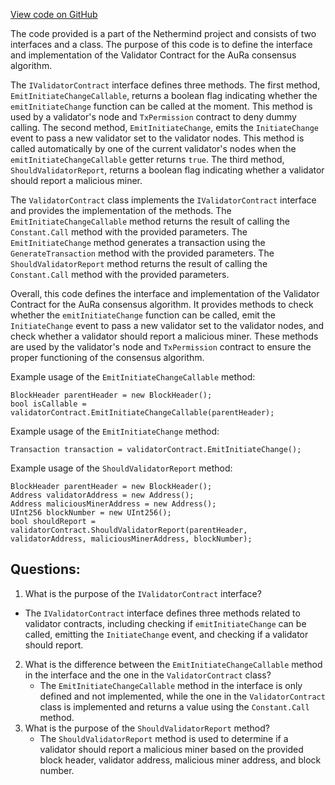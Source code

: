 [View code on GitHub](https://github.com/NethermindEth/nethermind/src/Nethermind/Nethermind.Consensus.AuRa/Contracts/ValidatorContract.Posdao.cs)

The code provided is a part of the Nethermind project and consists of two interfaces and a class. The purpose of this code is to define the interface and implementation of the Validator Contract for the AuRa consensus algorithm. 

The `IValidatorContract` interface defines three methods. The first method, `EmitInitiateChangeCallable`, returns a boolean flag indicating whether the `emitInitiateChange` function can be called at the moment. This method is used by a validator's node and `TxPermission` contract to deny dummy calling. The second method, `EmitInitiateChange`, emits the `InitiateChange` event to pass a new validator set to the validator nodes. This method is called automatically by one of the current validator's nodes when the `emitInitiateChangeCallable` getter returns `true`. The third method, `ShouldValidatorReport`, returns a boolean flag indicating whether a validator should report a malicious miner. 

The `ValidatorContract` class implements the `IValidatorContract` interface and provides the implementation of the methods. The `EmitInitiateChangeCallable` method returns the result of calling the `Constant.Call` method with the provided parameters. The `EmitInitiateChange` method generates a transaction using the `GenerateTransaction` method with the provided parameters. The `ShouldValidatorReport` method returns the result of calling the `Constant.Call` method with the provided parameters.

Overall, this code defines the interface and implementation of the Validator Contract for the AuRa consensus algorithm. It provides methods to check whether the `emitInitiateChange` function can be called, emit the `InitiateChange` event to pass a new validator set to the validator nodes, and check whether a validator should report a malicious miner. These methods are used by the validator's node and `TxPermission` contract to ensure the proper functioning of the consensus algorithm. 

Example usage of the `EmitInitiateChangeCallable` method:

```
BlockHeader parentHeader = new BlockHeader();
bool isCallable = validatorContract.EmitInitiateChangeCallable(parentHeader);
```

Example usage of the `EmitInitiateChange` method:

```
Transaction transaction = validatorContract.EmitInitiateChange();
```

Example usage of the `ShouldValidatorReport` method:

```
BlockHeader parentHeader = new BlockHeader();
Address validatorAddress = new Address();
Address maliciousMinerAddress = new Address();
UInt256 blockNumber = new UInt256();
bool shouldReport = validatorContract.ShouldValidatorReport(parentHeader, validatorAddress, maliciousMinerAddress, blockNumber);
```
## Questions: 
 1. What is the purpose of the `IValidatorContract` interface?
   - The `IValidatorContract` interface defines three methods related to validator contracts, including checking if `emitInitiateChange` can be called, emitting the `InitiateChange` event, and checking if a validator should report.
2. What is the difference between the `EmitInitiateChangeCallable` method in the interface and the one in the `ValidatorContract` class?
   - The `EmitInitiateChangeCallable` method in the interface is only defined and not implemented, while the one in the `ValidatorContract` class is implemented and returns a value using the `Constant.Call` method.
3. What is the purpose of the `ShouldValidatorReport` method?
   - The `ShouldValidatorReport` method is used to determine if a validator should report a malicious miner based on the provided block header, validator address, malicious miner address, and block number.